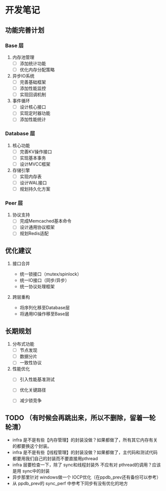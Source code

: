 # 开发笔记

## 功能完善计划

### Base 层
1. 内存池管理
   - [ ] 添加统计功能
   - [ ] 优化内存分配策略

2. 异步IO系统
   - [ ] 完善基础框架
   - [ ] 添加性能监控
   - [ ] 实现回调机制

3. 事件循环
   - [ ] 设计核心接口
   - [ ] 实现定时器功能
   - [ ] 添加性能统计

### Database 层
1. 核心功能
   - [ ] 完善KV操作接口
   - [ ] 实现基本事务
   - [ ] 设计MVCC框架

2. 存储引擎
   - [ ] 实现内存表
   - [ ] 设计WAL接口
   - [ ] 规划持久化方案

### Peer 层
1. 协议支持
   - [ ] 完成Memcached基本命令
   - [ ] 设计通用协议框架
   - [ ] 规划Redis适配

## 优化建议

1. 接口合并
   - 统一锁接口（mutex/spinlock）
   - 统一IO接口（同步/异步）
   - 统一协议处理框架

2. 跨层重构
   - 将序列化移至Database层
   - 将通用IO操作移至Base层

## 长期规划

1. 分布式功能
   - [ ] 节点发现
   - [ ] 数据分片
   - [ ] 一致性协议

2. 性能优化
   - [ ] 引入性能基准测试
   - [ ] 优化关键路径
   - [ ] 减少锁竞争 


## TODO （有时候会再跳出来，所以不删除，留着一轮轮清）

- infra 是不是有些【内存管理】的封装没做？如果都做了，所有其它内存有关的都要换这个封装。
- infra 是不是有些【线程管理】的封装没做？如果都做了，主代码和测试代码都要用我们自己的封装而不要直接用pthread
- infra 层要检查一下，除了 sync和线程封装外 不应有对 pthread的调用？应该是用 sync中的封装
- 异步那里针对 windows做一个 IOCP优化（在ppdb_prev还有备份可以参考）
- 从 ppdb_prev的 sync_perf 中参考下同步有没有优化的地方
 